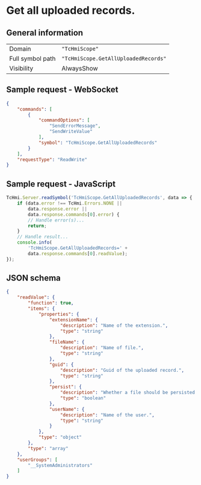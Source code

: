 # Get all uploaded records.

## General information

|  |  |
| - | - |
| Domain | `"TcHmiScope"` |
| Full symbol path | `"TcHmiScope.GetAllUploadedRecords"` |
| Visibility | AlwaysShow |

## Sample request - WebSocket

```json
{
    "commands": [
        {
            "commandOptions": [
                "SendErrorMessage",
                "SendWriteValue"
            ],
            "symbol": "TcHmiScope.GetAllUploadedRecords"
        }
    ],
    "requestType": "ReadWrite"
}
```

## Sample request - JavaScript

```javascript
TcHmi.Server.readSymbol('TcHmiScope.GetAllUploadedRecords', data => {
    if (data.error !== TcHmi.Errors.NONE ||
        data.response.error ||
        data.response.commands[0].error) {
        // Handle error(s)...
        return;
    }
    // Handle result...
    console.info(
        'TcHmiScope.GetAllUploadedRecords=' +
        data.response.commands[0].readValue);
});
```

## JSON schema

```json
{
    "readValue": {
        "function": true,
        "items": {
            "properties": {
                "extensionName": {
                    "description": "Name of the extension.",
                    "type": "string"
                },
                "fileName": {
                    "description": "Name of file.",
                    "type": "string"
                },
                "guid": {
                    "description": "Guid of the uploaded record.",
                    "type": "string"
                },
                "persist": {
                    "description": "Whether a file should be persisted (after shutdown of the extension the file will be deleted).",
                    "type": "boolean"
                },
                "userName": {
                    "description": "Name of the user.",
                    "type": "string"
                }
            },
            "type": "object"
        },
        "type": "array"
    },
    "userGroups": [
        "__SystemAdministrators"
    ]
}
```
